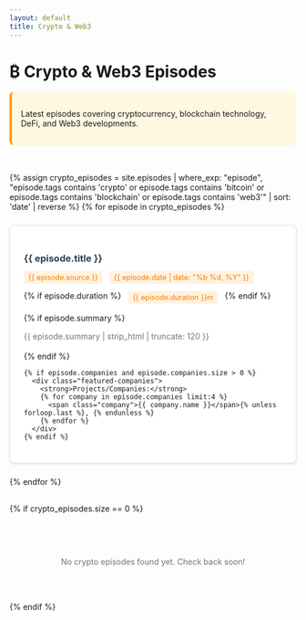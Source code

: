 ```yaml
---
layout: default
title: Crypto & Web3
---
```


# ₿ Crypto & Web3 Episodes

<div class="category-description">
  <p>Latest episodes covering cryptocurrency, blockchain technology, DeFi, and Web3 developments.</p>
</div>

<div class="episodes-grid">
{% assign crypto_episodes = site.episodes | where_exp: "episode", "episode.tags contains 'crypto' or episode.tags contains 'bitcoin' or episode.tags contains 'blockchain' or episode.tags contains 'web3'" | sort: 'date' | reverse %}
{% for episode in crypto_episodes %}
  <div class="episode-card">
    <h3><a href="{{ episode.url }}">{{ episode.title }}</a></h3>
    <div class="episode-meta">
      <span class="source">{{ episode.source }}</span>
      <span class="date">{{ episode.date | date: "%b %d, %Y" }}</span>
      {% if episode.duration %}
        <span class="duration">{{ episode.duration }}m</span>
      {% endif %}
    </div>
    {% if episode.summary %}
      <p class="episode-excerpt">{{ episode.summary | strip_html | truncate: 120 }}</p>
    {% endif %}

    {% if episode.companies and episode.companies.size > 0 %}
      <div class="featured-companies">
        <strong>Projects/Companies:</strong>
        {% for company in episode.companies limit:4 %}
          <span class="company">{{ company.name }}</span>{% unless forloop.last %}, {% endunless %}
        {% endfor %}
      </div>
    {% endif %}
  </div>
{% endfor %}
</div>

{% if crypto_episodes.size == 0 %}
<div class="no-episodes">
  <p>No crypto episodes found yet. Check back soon!</p>
</div>
{% endif %}

<style>
.category-description {
  background: #fff8e1;
  padding: 1rem;
  border-radius: 0.5rem;
  margin-bottom: 2rem;
  border-left: 4px solid #ff9800;
}

.episodes-grid {
  display: grid;
  grid-template-columns: repeat(auto-fill, minmax(300px, 1fr));
  gap: 1.5rem;
  padding: 1rem 0;
}

.episode-card {
  background: white;
  border: 1px solid #dee2e6;
  border-radius: 0.5rem;
  padding: 1.5rem;
  box-shadow: 0 2px 4px rgba(0,0,0,0.1);
}

.episode-card h3 {
  margin-bottom: 0.75rem;
}

.episode-card h3 a {
  color: #2c3e50;
  text-decoration: none;
}

.episode-meta {
  display: flex;
  gap: 0.75rem;
  margin-bottom: 1rem;
  flex-wrap: wrap;
}

.episode-meta span {
  background: #fff3e0;
  color: #f57c00;
  padding: 0.25rem 0.5rem;
  border-radius: 0.25rem;
  font-size: 0.8rem;
}

.episode-excerpt {
  color: #6c757d;
  margin-bottom: 1rem;
  line-height: 1.4;
}

.featured-companies {
  font-size: 0.9rem;
  color: #495057;
}

.company {
  background: #fff3e0;
  padding: 0.2rem 0.4rem;
  border-radius: 0.25rem;
  font-weight: 500;
  color: #f57c00;
}

.no-episodes {
  text-align: center;
  padding: 3rem 1rem;
  color: #6c757d;
}

@media (max-width: 768px) {
  .episodes-grid {
    grid-template-columns: 1fr;
    gap: 1rem;
    padding: 0;
  }

  .episode-card {
    padding: 1rem;
  }
}
</style>